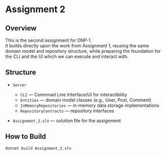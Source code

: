 ﻿# Assignment 2

## Overview
This is the second assignment for DNP-1.  
It builds directly upon the work from Assignment 1, reusing the same domain model and repository structure, while preparing the foundation for the CLI and the UI which we can execute and interact with.

## Structure
- `Server`
  - `CLI` — Commnad Line Interface/UI for interactibility
  - `Entities` — domain model classes (e.g., User, Post, Comment)
  - `InMemoryRepositories` — in-memory data storage implementations
  - `RepositoryContracts` — repository interfaces
  
- `Assignment_2.sln` — solution file for the assignment

## How to Build
```bash
dotnet build Assignment_2.sln